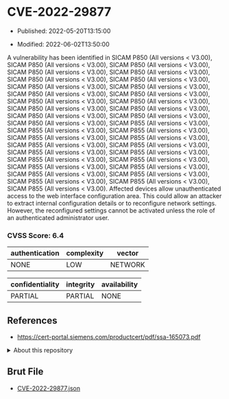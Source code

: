 # CVE-2022-29877

- Published: 2022-05-20T13:15:00

- Modified: 2022-06-02T13:50:00

A vulnerability has been identified in SICAM P850 (All versions < V3.00), SICAM P850 (All versions < V3.00), SICAM P850 (All versions < V3.00), SICAM P850 (All versions < V3.00), SICAM P850 (All versions < V3.00), SICAM P850 (All versions < V3.00), SICAM P850 (All versions < V3.00), SICAM P850 (All versions < V3.00), SICAM P850 (All versions < V3.00), SICAM P850 (All versions < V3.00), SICAM P850 (All versions < V3.00), SICAM P850 (All versions < V3.00), SICAM P850 (All versions < V3.00), SICAM P850 (All versions < V3.00), SICAM P850 (All versions < V3.00), SICAM P850 (All versions < V3.00), SICAM P850 (All versions < V3.00), SICAM P850 (All versions < V3.00), SICAM P855 (All versions < V3.00), SICAM P855 (All versions < V3.00), SICAM P855 (All versions < V3.00), SICAM P855 (All versions < V3.00), SICAM P855 (All versions < V3.00), SICAM P855 (All versions < V3.00), SICAM P855 (All versions < V3.00), SICAM P855 (All versions < V3.00), SICAM P855 (All versions < V3.00), SICAM P855 (All versions < V3.00), SICAM P855 (All versions < V3.00), SICAM P855 (All versions < V3.00), SICAM P855 (All versions < V3.00), SICAM P855 (All versions < V3.00), SICAM P855 (All versions < V3.00), SICAM P855 (All versions < V3.00), SICAM P855 (All versions < V3.00), SICAM P855 (All versions < V3.00). Affected devices allow unauthenticated access to the web interface configuration area. This could allow an attacker to extract internal configuration details or to reconfigure network settings. However, the reconfigured settings cannot be activated unless the role of an authenticated administrator user.

### CVSS Score: **6.4**

| authentication | complexity | vector |
| --- | --- | --- |
| NONE | LOW | NETWORK |

| confidentiality | integrity | availability |
| --- | --- | --- |
| PARTIAL | PARTIAL | NONE |

## References

* https://cert-portal.siemens.com/productcert/pdf/ssa-165073.pdf

<details>
<summary>About this repository</summary> 

  This repository is part of the project [Live Hack CVE](https://github.com/Live-Hack-CVE). Main website can be found [www.live-hack.org](https://www.live-hack.org) 
  
  Made by [Sn0wAlice](https://github.com/Sn0wAlice) for the people that care about security and need to have a feed of the latest CVEs. Hope you enjoy it, don't forget to star the repo and follow me on [Twitter](https://twitter.com/Sn0wAlice) and [Github](https://github.com/Sn0wAlice). And that is my [personnal website](https://www.alice-snow.me/)

  - [Home Page](https://github.com/Live-Hack-CVE)
  - [Framework](https://github.com/Live-Hack-CVE/cve-framework)
  - [CVE database](https://github.com/Live-Hack-CVE/full_database)
  - [Changelog](https://github.com/Live-Hack-CVE/Changelog)
</details>

## Brut File

* [CVE-2022-29877.json](https://raw.githubusercontent.com/Live-Hack-CVE/full_database/main/cves/2022/CVE-2022-29877.json)

